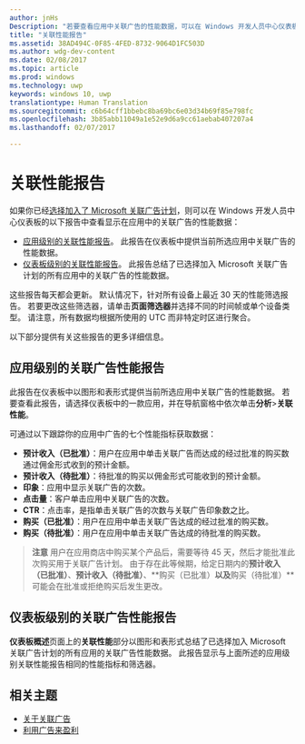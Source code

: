 ```yaml
---
author: jnHs
Description: "若要查看应用中关联广告的性能数据，可以在 Windows 开发人员中心仪表板上使用应用级别和帐户级别的关联性能报告。"
title: "关联性能报告"
ms.assetid: 38AD494C-0F85-4FED-8732-9064D1FC503D
ms.author: wdg-dev-content
ms.date: 02/08/2017
ms.topic: article
ms.prod: windows
ms.technology: uwp
keywords: windows 10, uwp
translationtype: Human Translation
ms.sourcegitcommit: c6b64cff1bbebc8ba69bc6e03d34b69f85e798fc
ms.openlocfilehash: 3b85abb11049a1e52e9d6a9cc61aebab407207a4
ms.lasthandoff: 02/07/2017

---
```


# <a name="affiliates-performance-report"></a>关联性能报告

如果你已经[选择加入了 Microsoft 关联广告计划](about-affiliate-ads.md)，则可以在 Windows 开发人员中心仪表板的以下报告中查看显示在应用中的关联广告的性能数据：

-   [应用级别的关联性能报告](#app-level-affiliate-ads-performance-report)。 此报告在仪表板中提供当前所选应用中关联广告的性能数据。
-   [仪表板级别的关联性能报告](#dashboard-level-affiliate-ads-performance-report)。 此报告总结了已选择加入 Microsoft 关联广告计划的所有应用中的关联广告的性能数据。

这些报告每天都会更新。 默认情况下，针对所有设备上最近 30 天的性能筛选报告。 若要更改这些筛选器，请单击**页面筛选器**并选择不同的时间帧或单个设备类型。 请注意，所有数据均根据所使用的 UTC 而非特定时区进行聚合。

以下部分提供有关这些报告的更多详细信息。

## <a name="app-level-affiliate-ads-performance-report"></a>应用级别的关联广告性能报告

此报告在仪表板中以图形和表形式提供当前所选应用中关联广告的性能数据。 若要查看此报告，请选择仪表板中的一款应用，并在导航窗格中依次单击**分析**&gt;**关联性能**。

可通过以下跟踪你的应用中广告的七个性能指标获取数据：

-   **预计收入（已批准）**：用户在应用中单击关联广告而达成的经过批准的购买数通过佣金形式收到的预计金额。
-   **预计收入（待批准）**：待批准的购买以佣金形式可能收到的预计金额。
-   **印象**：应用中显示关联广告的次数。
-   **点击量**：客户单击应用中关联广告的次数。
-   **CTR**：点击率，是指单击关联广告的次数与关联广告印象数之比。
-   **购买（已批准）**：用户在应用中单击关联广告达成的经过批准的购买数。
-   **购买（待批准）**：用户在应用中单击关联广告达成的待批准的购买数。

> **注意**  用户在应用商店中购买某个产品后，需要等待 45 天，然后才能批准此次购买用于关联广告计划。 由于存在此等候期，给定日期内的**预计收入（已批准）**、**预计收入（待批准）**、**购买（已批准）**以及**购买（待批准）**可能会在批准或拒绝购买后发生更改。

## <a name="dashboard-level-affiliate-ads-performance-report"></a>仪表板级别的关联广告性能报告

**仪表板概述**页面上的**关联性能**部分以图形和表形式总结了已选择加入 Microsoft 关联广告计划的所有应用的关联广告性能数据。 此报告显示与上面所述的应用级别关联性能报告相同的性能指标和筛选器。

## <a name="related-topics"></a>相关主题

* [关于关联广告](about-affiliate-ads.md)
* [利用广告来盈利](monetize-with-ads.md)
 

 

